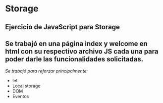 # Storage
## Ejercicio de JavaScript para Storage

Se trabajó en una página index y welcome en html con su respectivo archivo JS cada una para poder darle las funcionalidades solicitadas.
---
*Se trabajó para reforzar principalmente:*

* let
* Local storage
* DOM
* Eventos
